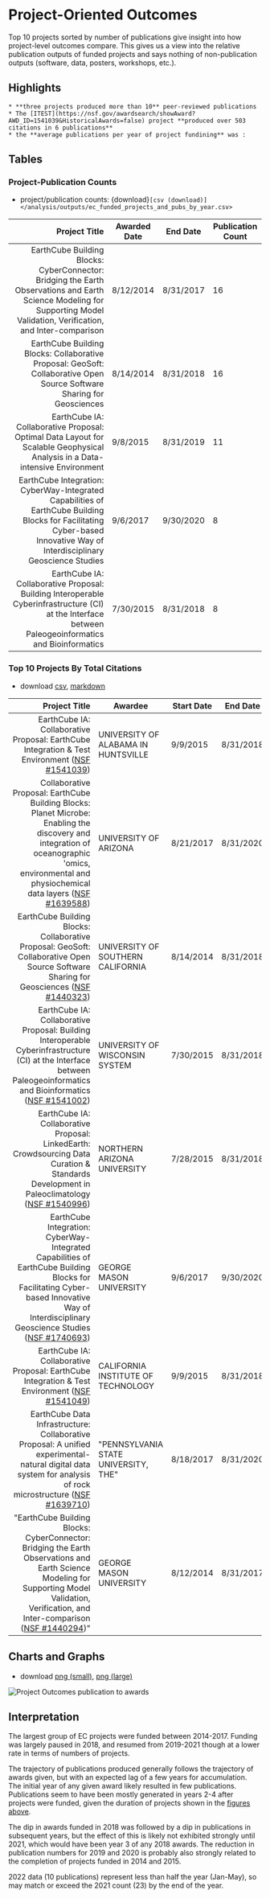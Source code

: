 # Project-Oriented Outcomes 

Top 10 projects sorted by number of publications give insight into how project-level outcomes compare.  This gives us a view into the relative publication outputs of funded projects and says nothing of non-publication outputs (software, data, posters, workshops, etc.).  
## Highlights
```{admonition} Project Highlights
* **three projects produced more than 10** peer-reviewed publications
* The [ITEST](https://nsf.gov/awardsearch/showAward?AWD_ID=1541039&HistoricalAwards=false) project **produced over 503 citations in 6 publications**
* the **average publications per year of project fundining** was :  
```

## Tables

### Project-Publication Counts

* project/publication counts: {download}`[csv (download)]</analysis/outputs/ec_funded_projects_and_pubs_by_year.csv>`

| Project Title | Awarded Date | End Date | Publication Count |
|----------------:|---------------|---------------|---------------|
| EarthCube Building Blocks: CyberConnector: Bridging the Earth Observations and Earth Science Modeling for Supporting Model Validation, Verification, and Inter-comparison | 8/12/2014 | 8/31/2017 | 16 |
| EarthCube Building Blocks: Collaborative Proposal: GeoSoft: Collaborative Open Source Software Sharing for Geosciences | 8/14/2014 | 8/31/2018 | 16 |
| EarthCube IA: Collaborative Proposal: Optimal Data Layout for Scalable Geophysical Analysis in a Data-intensive Environment | 9/8/2015 | 8/31/2019 | 11 |
| EarthCube Integration: CyberWay-Integrated Capabilities of EarthCube Building Blocks for Facilitating Cyber-based Innovative Way of Interdisciplinary Geoscience Studies | 9/6/2017 | 9/30/2020 | 8 |
| EarthCube IA: Collaborative Proposal: Building Interoperable Cyberinfrastructure (CI) at the Interface between Paleogeoinformatics and Bioinformatics | 7/30/2015 | 8/31/2018 | 8 |

### Top 10 Projects By Total Citations

* download [csv](/analysis/notebooks/outputs/stub), [markdown](/analysis/notebooks/outputs/stub)

|Project Title | Awardee | Start Date | End Date | Citations | Publications  |
|----------------:|---------------|---------------|---------------|---------|---------|
| EarthCube IA: Collaborative Proposal: EarthCube Integration & Test Environment ([NSF #1541039](https://nsf.gov/awardsearch/showAward?AWD_ID=1541039&HistoricalAwards=false)) | UNIVERSITY OF ALABAMA IN HUNTSVILLE | 9/9/2015 | 8/31/2018 | 503 | 6 |
| Collaborative Proposal: EarthCube Building Blocks: Planet Microbe: Enabling the discovery and integration of oceanographic 'omics, environmental and physiochemical data layers ([NSF #1639588](https://nsf.gov/awardsearch/showAward?AWD_ID=1639588&HistoricalAwards=false)) | UNIVERSITY OF ARIZONA | 8/21/2017 | 8/31/2020 | 269 | 5 |
| EarthCube Building Blocks: Collaborative Proposal: GeoSoft: Collaborative Open Source Software Sharing for Geosciences ([NSF #1440323](https://nsf.gov/awardsearch/showAward?AWD_ID=1440323&HistoricalAwards=false)) | UNIVERSITY OF SOUTHERN CALIFORNIA | 8/14/2014 | 8/31/2018 | 235 | 16 |
| EarthCube IA: Collaborative Proposal: Building Interoperable Cyberinfrastructure (CI) at the Interface between Paleogeoinformatics and Bioinformatics ([NSF #1541002](https://nsf.gov/awardsearch/showAward?AWD_ID=1541002&HistoricalAwards=false)) | UNIVERSITY OF WISCONSIN SYSTEM | 7/30/2015 | 8/31/2018 | 208 | 8 |
| EarthCube IA: Collaborative Proposal: LinkedEarth: Crowdsourcing Data Curation & Standards Development in Paleoclimatology ([NSF #1540996](https://nsf.gov/awardsearch/showAward?AWD_ID=1540996&HistoricalAwards=false)) | NORTHERN ARIZONA UNIVERSITY | 7/28/2015 | 8/31/2018 | 173 | 5 |
| EarthCube Integration: CyberWay-Integrated Capabilities of EarthCube Building Blocks for Facilitating Cyber-based Innovative Way of Interdisciplinary Geoscience Studies ([NSF #1740693](https://nsf.gov/awardsearch/showAward?AWD_ID=1740693&HistoricalAwards=false)) | GEORGE MASON UNIVERSITY | 9/6/2017 | 9/30/2020 | 164 | 8 |
| EarthCube IA: Collaborative Proposal: EarthCube Integration & Test Environment ([NSF #1541049](https://nsf.gov/awardsearch/showAward?AWD_ID=1541049&HistoricalAwards=false)) | CALIFORNIA INSTITUTE OF TECHNOLOGY | 9/9/2015 | 8/31/2018 | 159 | 5 |
| EarthCube Data Infrastructure: Collaborative Proposal: A unified experimental-natural digital data system for analysis of rock microstructure ([NSF #1639710](https://nsf.gov/awardsearch/showAward?AWD_ID=1639710&HistoricalAwards=false)) | "PENNSYLVANIA STATE UNIVERSITY, THE" | 8/18/2017 | 8/31/2020 | 108 | 5 |
| "EarthCube Building Blocks: CyberConnector: Bridging the Earth Observations and Earth Science Modeling for Supporting Model Validation, Verification, and Inter-comparison ([NSF #1440294](https://nsf.gov/awardsearch/showAward?AWD_ID=1440294&HistoricalAwards=false))" | GEORGE MASON UNIVERSITY | 8/12/2014 | 8/31/2017 | 105 | 16 |

## Charts and Graphs 

* download [png (small)](/analysis/notebooks/outputs/stub), [png (large)](/analysis/notebooks/outputs/stub)

![Project Outcomes publication to awards](/analysis/outputs/project-outcomes-graph01.png)

## Interpretation

The largest group of EC projects were funded between 2014-2017. Funding was largely paused in 2018, and resumed from 2019-2021 though at a lower rate in terms of numbers of projects.

The trajectory of publications produced generally follows the trajectory of awards given, but with an expected lag of a few years for accumulation. The initial year of any given award likely resulted in few publications. Publications seem to have been mostly generated in years 2-4 after projects were funded, given the duration of projects shown in the [figures above](#charts-and-graphs).

The dip in awards funded in 2018 was followed by a dip in publications in subsequent years, but the effect of this is likely not exhibited strongly until 2021, which would have been year 3 of any 2018 awards. The reduction in publication numbers for 2019 and 2020 is probably also strongly related to the completion of projects funded in 2014 and 2015.

2022 data (10 publications) represent less than half the year (Jan-May), so may match or exceed the 2021 count (23) by the end of the year. 